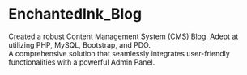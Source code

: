 # EnchantedInk_Blog
Created a robust Content Management System (CMS) Blog. Adept at utilizing PHP, MySQL, Bootstrap, and PDO.</br>
 A comprehensive solution that seamlessly integrates user-friendly functionalities with a powerful Admin Panel.

